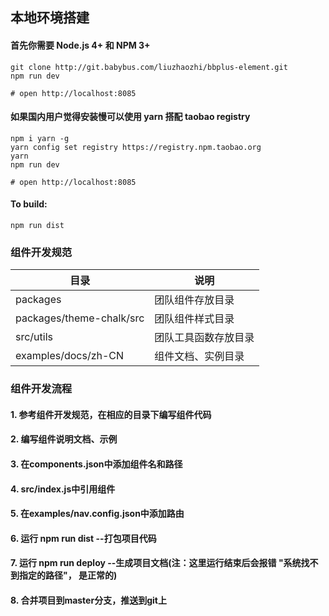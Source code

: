 ## 本地环境搭建

#### 首先你需要 Node.js 4+ 和 NPM 3+

```shell
git clone http://git.babybus.com/liuzhaozhi/bbplus-element.git
npm run dev

# open http://localhost:8085
```

#### 如果国内用户觉得安装慢可以使用 yarn 搭配 taobao registry

```shell
npm i yarn -g
yarn config set registry https://registry.npm.taobao.org
yarn
npm run dev

# open http://localhost:8085
```

#### To build:

```shell
npm run dist
```

### 组件开发规范
| 目录 | 说明 |
|---------- |-------- |
| packages | 团队组件存放目录 |
| packages/theme-chalk/src | 团队组件样式目录 |
| src/utils | 团队工具函数存放目录 |
| examples/docs/zh-CN | 组件文档、实例目录 |

### 组件开发流程

#### 1. 参考组件开发规范，在相应的目录下编写组件代码
#### 2. 编写组件说明文档、示例
#### 3. 在components.json中添加组件名和路径
#### 4. src/index.js中引用组件
#### 5. 在examples/nav.config.json中添加路由
#### 6. 运行 npm run dist --打包项目代码
#### 7. 运行 npm run deploy --生成项目文档(注：这里运行结束后会报错 "系统找不到指定的路径"， 是正常的)
#### 8. 合并项目到master分支，推送到git上

